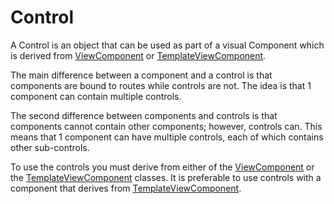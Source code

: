 # Control

A Control is an object that can be used as part of a visual Component which is derived from [ViewComponent](../Component/ViewComponent.js) or [TemplateViewComponent](../Component/TemplateViewComponent.js).

The main difference between a component and a control is that components are bound to routes while controls are not. The idea is that 1 component can contain multiple controls.

The second difference between components and controls is that components cannot contain other components; however, controls can. This means that 1 component can have multiple controls, each of which contains other sub-controls.

To use the controls you must derive from either of the [ViewComponent](../Component/ViewComponent.js) or the [TemplateViewComponent](../Component/TemplateViewComponent.js) classes. It is preferable to use controls with a component that derives from [TemplateViewComponent](../Component/TemplateViewComponent.js).
